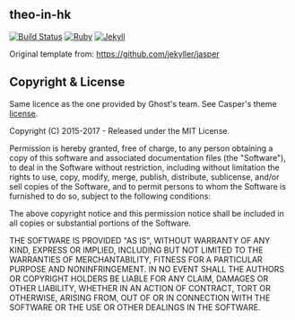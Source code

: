 ## theo-in-hk

[![Build Status](https://travis-ci.org/tlebryk/theo-in-hk.svg?branch=master)](https://travis-ci.org/tlebryk/theo-in-hk)
[![Ruby](https://img.shields.io/badge/ruby-2.5.2-blue.svg?style=flat)](http://travis-ci.org/tlebryk/theo-in-hk)
[![Jekyll](https://img.shields.io/badge/jekyll-3.6.2-blue.svg?style=flat)](http://travis-ci.org/tlebryk/theo-in-hk)

Original template from: https://github.com/jekyller/jasper

## Copyright & License

Same licence as the one provided by Ghost's team. See Casper's theme [license](GHOST.txt).

Copyright (C) 2015-2017 - Released under the MIT License.

Permission is hereby granted, free of charge, to any person obtaining a copy of this software and associated documentation files (the "Software"), to deal in the Software without restriction, including without limitation the rights to use, copy, modify, merge, publish, distribute, sublicense, and/or sell copies of the Software, and to permit persons to whom the Software is furnished to do so, subject to the following conditions:

The above copyright notice and this permission notice shall be included in all copies or substantial portions of the Software.

THE SOFTWARE IS PROVIDED "AS IS", WITHOUT WARRANTY OF ANY KIND, EXPRESS OR IMPLIED, INCLUDING BUT NOT LIMITED TO THE WARRANTIES OF MERCHANTABILITY, FITNESS FOR A PARTICULAR PURPOSE AND
NONINFRINGEMENT. IN NO EVENT SHALL THE AUTHORS OR COPYRIGHT HOLDERS BE LIABLE FOR ANY CLAIM, DAMAGES OR OTHER LIABILITY, WHETHER IN AN ACTION OF CONTRACT, TORT OR OTHERWISE, ARISING FROM, OUT OF OR IN CONNECTION WITH THE SOFTWARE OR THE USE OR OTHER DEALINGS IN THE SOFTWARE.
